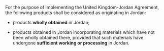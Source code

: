 For the purpose of implementing the United Kingdom-Jordan Agreement, the following products shall be considered as originating in Jordan:

- products **wholly obtained** in Jordan;

- products obtained in Jordan incorporating materials which have not been wholly obtained there, provided that such materials have undergone **sufficient working or processing** in Jordan.
